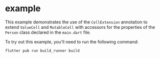 # example

This example demonstrates the use of the `CellExtension` annotation to extend `ValueCell` and
`MutableCell` with accessors for the properties of the `Person` class declared in the `main.dart`
file.

To try out this example, you'll need to run the following command:

```shell
flutter pub run build_runner build
```